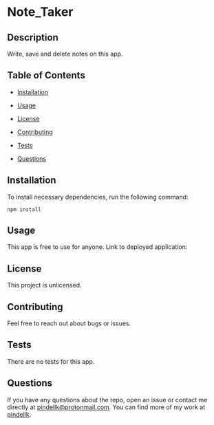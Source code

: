 # Note_Taker

## Description

Write, save and delete notes on this app.

## Table of Contents 

* [Installation](#installation)

* [Usage](#usage)

* [License](#license)

* [Contributing](#contributing)

* [Tests](#tests)

* [Questions](#questions)

## Installation

To install necessary dependencies, run the following command:

```
npm install
```

## Usage

This app is free to use for anyone. Link to deployed application:

## License

This project is unlicensed.
  
## Contributing

Feel free to reach out about bugs or issues.

## Tests

There are no tests for this app.

## Questions

If you have any questions about the repo, open an issue or contact me directly at pindellk@protonmail.com. You can find more of my work at [pindellk](https://github.com/pindellk/).
